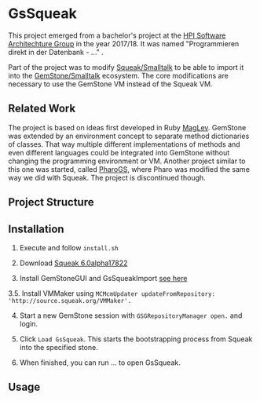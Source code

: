 # GsSqueak

This project emerged from a bachelor's project at the [HPI Software Architechture Group](https://github.com/hpi-swa-lab) in the year 2017/18. It was named "Programmieren direkt in der Datenbank - ..." .

Part of the project was to modify [Squeak/Smalltalk](https://squeak.org/) to be able to import it into the [GemStone/Smalltalk](https://gemtalksystems.com/products/gs64/) ecosystem. The core modifications are necessary to use the GemStone VM instead of the Squeak VM.

## Related Work

The project is based on ideas first developed in Ruby [MagLev](https://github.com/MagLev/maglev). GemStone was extended by an environment concept to separate method dictionaries of classes. That way multiple different implementations of methods and even different languages could be integrated into GemStone without changing the programming environment or VM.
Another project similar to this one was started, called [PharoGS](https://github.com/dalehenrich/PharoGs), where Pharo was modified the same way we did with Squeak. The project is discontinued though.

## Project Structure

## Installation
1. Execute and follow `install.sh`

2. Download [Squeak 6.0alpha17822](http://files.squeak.org/6.0alpha/Squeak6.0alpha-17822-64bit/)

3. Install GemStoneGUI and GsSqueakImport [see here](https://github.com/hpi-swa-lab/BP2017RH1/tree/master/tools)

3.5. Install VMMaker using `MCMcmUpdater updateFromRepository: 'http://source.squeak.org/VMMaker'.`

4. Start a new GemStone session with `GSGRepositoryManager open.` and login. 

5. Click `Load GsSqueak`. This starts the bootstrapping process from Squeak into the specified stone.

6. When finished, you can run ... to open GsSqueak.

## Usage
